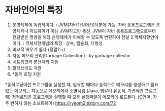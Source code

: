 # 자바언어의 특징
1. 운영체제에 독립적이다.
  : JVM(자바가상머신)덕분에 가능. 자바 응용프로그램은 운영체제나 하드웨어가 아닌 JVM하고만 통신. JVM이 자바 응용프로그램으로부터 전달받은 명령을 해당 운영체제가 이해할 수 있도록 변환하여 전달
2.객체지향언어이다.
  : 객체지향개념의 특징 : 상속, 캡슐화, 다형성
3. 비교적 배우기 쉽다 (정말?ㅠ)
4. 자동 메모리 관리(Garbage Collection) : by garbage collector
5. 네트워크와 분산처리 지원
6. 멀티쓰레드 지원
7. *동적 로딩 지원 

*동적로딩이란 프로그램을 실행할 때, 필요할 때마다 동적으로 메모리를 생성하고 필요없는 메모리는 자동으로 메모리에서 소멸시킴 (Java, 웹같이 유동적, 가변적인 프로그램) 
 정적로딩은 프로그램을 실행할 때 모든 실행파일이 메모리에 로드된다. (C언어, 자주 변하지 않는 소프트웨어) https://ryeom2.tistory.com/72
 
 
